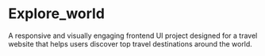 # Explore_world
A responsive and visually engaging frontend UI project designed for a travel website that helps users discover top travel destinations around the world.
